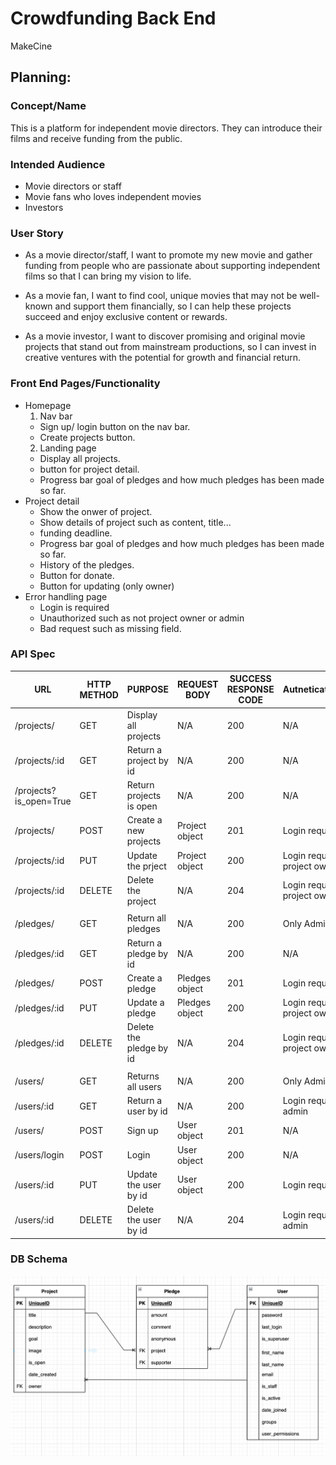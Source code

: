 # Crowdfunding Back End

MakeCine

## Planning:

### Concept/Name

This is a platform for independent movie directors.
They can introduce their films and receive funding from the public.

### Intended Audience

- Movie directors or staff
- Movie fans who loves independent movies
- Investors

### User Story

- As a movie director/staff, I want to promote my new movie and gather funding from people who are passionate about supporting independent films so that I can bring my vision to life.

- As a movie fan, I want to find cool, unique movies that may not be well-known and support them financially, so I can help these projects succeed and enjoy exclusive content or rewards.

- As a movie investor, I want to discover promising and original movie projects that stand out from mainstream productions, so I can invest in creative ventures with the potential for growth and financial return.

### Front End Pages/Functionality

- Homepage
  1. Nav bar
  - Sign up/ login button on the nav bar.
  - Create projects button.
  2. Landing page
  - Display all projects.
  - button for project detail.
  - Progress bar goal of pledges and how much pledges has been made so far.
- Project detail
  - Show the onwer of project.
  - Show details of project such as content, title...
  - funding deadline.
  - Progress bar goal of pledges and how much pledges has been made so far.
  - History of the pledges.
  - Button for donate.
  - Button for updating (only owner)
- Error handling page
  - Login is required
  - Unauthorized such as not project owner or admin
  - Bad request such as missing field.

### API Spec

| URL                    | HTTP METHOD | PURPOSE                 | REQUEST BODY   | SUCCESS RESPONSE CODE | Autnetication/Authorisation                        |
| ---------------------- | ----------- | ----------------------- | -------------- | --------------------- | -------------------------------------------------- |
| /projects/             | GET         | Display all projects    | N/A            | 200                   | N/A                                                |
| /projects/:id          | GET         | Return a project by id  | N/A            | 200                   | N/A                                                |
| /projects?is_open=True | GET         | Return projects is open | N/A            | 200                   | N/A                                                |
| /projects/             | POST        | Create a new projects   | Project object | 201                   | Login required                                     |
| /projects/:id          | PUT         | Update the prject       | Project object | 200                   | Login required /Must be the project owner or admin |
| /projects/:id          | DELETE      | Delete the project      | N/A            | 204                   | Login required /Must be the project owner or admin |
|                        |             |                         |                |                       |                                                    |
| /pledges/              | GET         | Return all pledges      | N/A            | 200                   | Only Admin                                         |
| /pledges/:id           | GET         | Return a pledge by id   | N/A            | 200                   | N/A                                                |
| /pledges/              | POST        | Create a pledge         | Pledges object | 201                   | Login required                                     |
| /pledges/:id           | PUT         | Update a pledge         | Pledges object | 200                   | Login required /Must be the project owner or admin |
| /pledges/:id           | DELETE      | Delete the pledge by id | N/A            | 204                   | Login required /Must be the project owner or admin |
|                        |             |                         |                |                       |                                                    |
| /users/                | GET         | Returns all users       | N/A            | 200                   | Only Admin                                         |
| /users/:id             | GET         | Return a user by id     | N/A            | 200                   | Login required /useritself or admin                |
| /users/                | POST        | Sign up                 | User object    | 201                   | N/A                                                |
| /users/login           | POST        | Login                   | User object    | 200                   | N/A                                                |
| /users/:id             | PUT         | Update the user by id   | User object    | 200                   | Login required /useritself                         |
| /users/:id             | DELETE      | Delete the user by id   | N/A            | 204                   | Login required /useritself or admin                |

### DB Schema

![alt text](db_schema.png)
